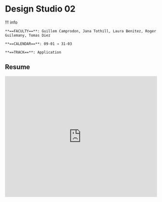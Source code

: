 # Design Studio 02

!!! info 
    
    **==FACULTY==**: Guillem Camprodon, Jana Tothill, Laura Benitez, Roger Guilemany, Tomas Diez

    **==CALENDAR==**: 09-01 → 31-03

    **==TRACK==**: Application

<div style="clear:both;"></div>

## **Resume**

<iframe 
    width="100%" 
    height="400" 
    src="https://www.youtube.com/embed/a8Sv4yo-sgw?si=h4kDCAhA60KJvBTK" 
    title="YouTube video player" 
    frameborder="0" 
    allow="accelerometer; autoplay; clipboard-write; encrypted-media; gyroscope; picture-in-picture; web-share" referrerpolicy="strict-origin-when-cross-origin" 
    allowfullscreen>
</iframe>

